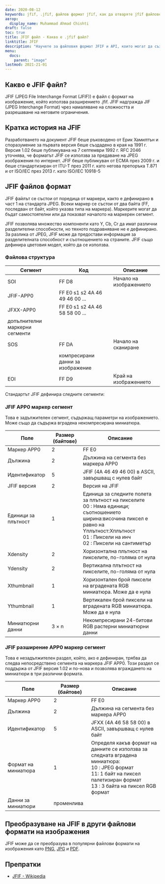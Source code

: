 ```yaml
---
date: 2020-08-12
keywords: jfif, .jfif, файлов формат jfif, как да отваряте jfif файлове, разширение .jfif, разширение jfif
автор:
  display_name: Muhammad Ahmad Chishti
draft: false
toc: true
title: JFIF файл - Какво е .jfif файл?
linktitle: JFIF
description: "Научете за файловия формат JFIF и API, които могат да създават и отварят JFIF файлове."
menu:
  docs:
    parent: "image"
lastmod: 2021-21-01
---
```


## Какво е JFIF файл?

JFIF (JPEG File Interchange Format (JFIF)) е файл с формат на изображение, който използва разширението .jfif. JFIF надгражда JIF (JPEG Interchange Format) чрез намаляване на сложността и разрешаване на неговите ограничения.

## Кратка история на JFIF

Разработването на документ JFIF беше ръководено от Ерик Хамилтън и споразумение за първата версия беше създадено в края на 1991 г. Версия 1.02 беше публикувана на 7 септември 1992 г. RFC 2046 уточнява, че форматът JFIF се използва за предаване на JPEG изображения по интернет. JFIF беше публикуван от ECMA през 2009 г. и беше стандартизиран от ITU-T през 2011 г. като негова препоръка T.871 и от ISO/IEC през 2013 г. като ISO/IEC 10918-5

## JFIF файлов формат ##

JFIF файлът се състои от поредица от маркери, както е дефинирано в част 1 на стандарта JPEG. Всеки маркер се състои от два байта (FF, последван от байт, който указва типа на маркера). Маркерите могат да бъдат самостоятелни или да показват началото на маркерен сегмент.

JFIF позволява множество компоненти като Y, Cb, Cr да имат различни разделителни способности, но тяхното подравняване не е дефинирано. За разлика от JPEG, JFIF може да предостави информация за разделителната способност и съотношението на страните. JFIF също дефинира цветовия модел, който да се използва.

### Файлова структура ##

|Сегмент|Код|Описание|
|---|---|---|
|SOI|FF D8|Начало на изображението|
|JFIF-APP0|FF E0 s1 s2 4A 46 49 46 00 ...||
|JFXX-APP0|FF E0 s1 s2 4A 46 58 58 00 ...||
|допълнителни маркерни сегменти|
|SOS|FF DA|Начало на сканиране|
||компресирани данни за изображение||
|EOI|FF D9|Край на изображението|

Стандартът JFIF дефинира следните сегменти:

### JFIF APP0 маркер сегмент ###

Това е задължителен сегмент, съдържащ параметри на изображението. Може също да съдържа вградена некомпресирана миниатюра.

|Поле|Размер (байтове)|Описание|
|---|---|---|
|Маркер APP0|2|FF E0|
|Дължина|2|Дължина на сегмента без маркера APP0|
|Идентификатор|5|JFIF (4A 46 49 46 00) в ASCII, завършващ с нулев байт|
|JFIF версия|2|Версия на JFIF|
|Единици за плътност|1|Единица за следните полета за плътност на пикселите</br> 00 : Няма единици; съотношението ширина:височина пиксел е равно на Yплътност:Xплътност</br> 01 : Пиксели на инч</br> 02 : Пиксели на сантиметър|
|Xdensity|2|Хоризонтална плътност на пикселите, по-голяма от нула|
|Ydensity|2|Вертикална плътност на пикселите, по-голяма от нула|
|Xthumbnail|1|Хоризонтален брой пиксели на вградената RGB миниатюра. Може да е нула|
|Ythumbnail|1|Вертикален брой пиксели на вградената RGB миниатюра. Може да е нула|
|Миниатюрни данни|3 × n|Некомпресирани 24-битови RGB растерни миниатюрни данни|

### JFIF разширение APP0 маркер сегмент ###

Това е незадължителен раздел, който, ако е дефиниран, трябва да следва непосредствено сегмента на маркера JFIF APP0. Този раздел се поддържа от JFIF версия 1.02 и по-нова и позволява вграждането на миниатюри в три различни формата.

|Поле|Размер (байтове)|Описание|
|---|---|---|
|Маркер APP0|2|FF E0|
|Дължина|2|Дължина на сегмента без маркера APP0|
|Идентификатор|5|JFXX (4A 46 58 58 00) в ASCII, завършващ с нулев байт|
|Формат на миниатюра|1|Определя какъв формат на данните се използва за следната вградена миниатюра:</br> 10 : JPEG формат</br> 11: 1 байт на пиксел палетизиран формат</br> 13 : 3 байта на пиксел RGB формат|
|Данни за миниатюри|променлива||

## Преобразуване на JFIF в други файлови формати на изображения

JFIF може да се преобразува в популярни файлови формати на изображения като [PNG](/bg/image/png/), [JPG](/bg/image/jpeg/) и [PDF](/bg/pdf/).

## Препратки ##

- [JFIF - Wikipedia](https://en.wikipedia.org/wiki/JPEG_File_Interchange_Format#History)

